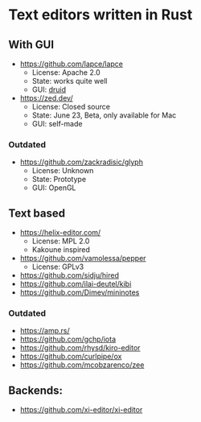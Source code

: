 # Text editors written in Rust

## With GUI

- https://github.com/lapce/lapce
  - License: Apache 2.0
  - State: works quite well
  - GUI: [druid](https://github.com/linebender/druid)
- https://zed.dev/
  - License: Closed source
  - State: June 23, Beta, only available for Mac
  - GUI: self-made

### Outdated

- https://github.com/zackradisic/glyph
  - License: Unknown
  - State: Prototype
  - GUI: OpenGL

## Text based

- https://helix-editor.com/
  - License: MPL 2.0
  - Kakoune inspired
- https://github.com/vamolessa/pepper
  - License: GPLv3
- https://github.com/sidju/hired
- https://github.com/ilai-deutel/kibi
- https://github.com/Dimev/mininotes

### Outdated

- https://amp.rs/
- https://github.com/gchp/iota
- https://github.com/rhysd/kiro-editor
- https://github.com/curlpipe/ox
- https://github.com/mcobzarenco/zee

## Backends:

- https://github.com/xi-editor/xi-editor
